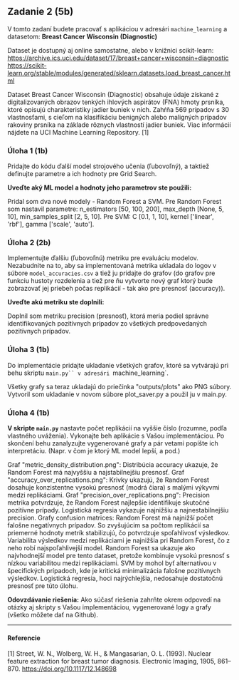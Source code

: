 ## Zadanie 2 (5b)

V tomto zadaní budete pracovať s aplikáciou v adresári `machine_learning` a datasetom: **Breast Cancer Wisconsin (Diagnostic)**

Dataset je dostupný aj online samostatne, alebo v knižnici scikit-learn: 
https://archive.ics.uci.edu/dataset/17/breast+cancer+wisconsin+diagnostic
https://scikit-learn.org/stable/modules/generated/sklearn.datasets.load_breast_cancer.html

Dataset Breast Cancer Wisconsin (Diagnostic) obsahuje údaje získané z digitalizovaných obrazov tenkých ihlových aspirátov (FNA) hmoty prsníka, ktoré opisujú charakteristiky jadier buniek v nich. Zahŕňa 569 prípadov s 30 vlastnosťami, s cieľom na klasifikáciu benigných alebo maligných prípadov rakoviny prsníka na základe rôznych vlastností jadier buniek. Viac informácií nájdete na UCI Machine Learning Repository. [1]

### Úloha 1 (1b)

Pridajte do kódu ďalší model strojového učenia (ľubovoľný), a taktiež definujte parametre a ich hodnoty pre Grid Search.

**Uveďte aký ML model a hodnoty jeho parametrov ste použili:**

Pridal som dva nové modely - Random Forest a SVM. 
Pre Random Forest som nastavil parametre: n_estimators [50, 100, 200], max_depth [None, 5, 10], min_samples_split [2, 5, 10]. 
Pre SVM: C [0.1, 1, 10], kernel ['linear', 'rbf'], gamma ['scale', 'auto'].

### Úloha 2 (2b)

Implementujte ďalšiu (ľubovoľnú) metriku pre evaluáciu modelov. Nezabudnite na to, aby sa implementovaná metrika ukladala do logov v súbore `model_accuracies.csv` a tiež ju pridajte do grafov (do grafov pre funkciu hustoty rozdelenia a tiež pre ňu vytvorte nový graf ktorý bude zobrazovať jej priebeh počas replikácií - tak ako pre presnosť (accuracy)).  

**Uveďte akú metriku ste doplnili:**

Doplnil som metriku precision (presnosť), ktorá meria podiel správne identifikovaných pozitívnych prípadov zo všetkých predpovedaných pozitívnych prípadov. 

### Úloha 3 (1b)

Do implementácie pridajte ukladanie všetkých grafov, ktoré sa vytvárajú pri behu skriptu `main.py`` v adresári `machine_learning`.

Všetky grafy sa teraz ukladajú do priečinka "outputs/plots" ako PNG súbory. Vytvoril som ukladanie v novom súbore plot_saver.py a použil ju v main.py.

### Úloha 4 (1b)

**V skripte `main.py`** nastavte počet replikácií na vyššie číslo (rozumne, podľa vlastného uváženia). Vykonajte beh aplikácie s Vašou implementáciou. Po skončení behu zanalyzujte vygenerované grafy a pár vetami popíšte ich interpretáciu. (Napr. v čom je ktorý ML model lepší, a pod.)

Graf "metric_density_distribution.png": Distribúcia accuracy ukazuje, že Random Forest má najvyššiu a najstabilnejšiu presnosť. 
Graf "accuracy_over_replications.png": Krivky ukazujú, že Random Forest dosahuje konzistentne vysokú presnosť (modrá čiara) s malými výkyvmi medzi replikáciami.
Graf "precision_over_replications.png": Precision metrika potvrdzuje, že Random Forest najlepšie identifikuje skutočné pozitívne prípady. Logistická regresia vykazuje najnižšiu a najnestabilnejšiu precision.
Grafy confusion matrices: Random Forest má najnižší počet falošne negatívnych prípadov.
So zvyšujúcim sa počtom replikácií sa priemerné hodnoty metrík stabilizujú, čo potvrdzuje spoľahlivosť výsledkov.
Variabilita výsledkov medzi replikáciami je najnižšia pri Random Forest, čo z neho robí najspoľahlivejší model.
Random Forest sa ukazuje ako najvhodnejší model pre tento dataset, pretože kombinuje vysokú presnosť s nízkou variabilitou medzi replikáciami. 
SVM by mohol byť alternatívou v špecifických prípadoch, kde je kritická minimalizácia falošne pozitívnych výsledkov. 
Logistická regresia, hoci najrýchlejšia, nedosahuje dostatočnú presnosť pre túto úlohu.

**Odovzdávanie riešenia:** Ako súčasť riešenia zahrňte okrem odpovedí na otázky aj skripty s Vašou implementáciou, vygenerované logy a grafy (všetko môžete dať na Github).

----

#### Referencie

[1] Street, W. N., Wolberg, W. H., & Mangasarian, O. L. (1993). Nuclear feature extraction for breast tumor diagnosis. Electronic Imaging, 1905, 861–870. https://doi.org/10.1117/12.148698
